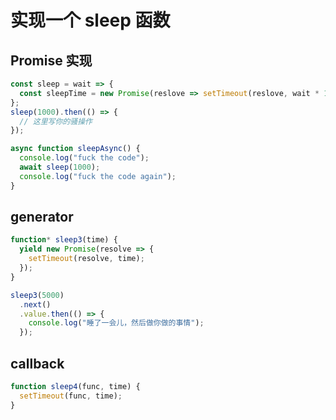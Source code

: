 # 实现一个 sleep 函数

## Promise 实现

```js
const sleep = wait => {
  const sleepTime = new Promise(reslove => setTimeout(reslove, wait * 1000));
};
sleep(1000).then(() => {
  // 这里写你的骚操作
});

async function sleepAsync() {
  console.log("fuck the code");
  await sleep(1000);
  console.log("fuck the code again");
}
```

## generator

```js
function* sleep3(time) {
  yield new Promise(resolve => {
    setTimeout(resolve, time);
  });
}

sleep3(5000)
  .next()
  .value.then(() => {
    console.log("睡了一会儿，然后做你做的事情");
  });
```

## callback

```js
function sleep4(func, time) {
  setTimeout(func, time);
}
```
